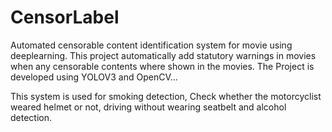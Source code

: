 # CensorLabel
Automated censorable content identification system for movie using deeplearning. This project automatically add statutory warnings in movies when any censorable contents where shown in the movies.
The Project is developed using YOLOV3 and OpenCV...

This system is used for smoking detection, Check whether the motorcyclist weared helmet or not, driving without wearing seatbelt and alcohol detection.
